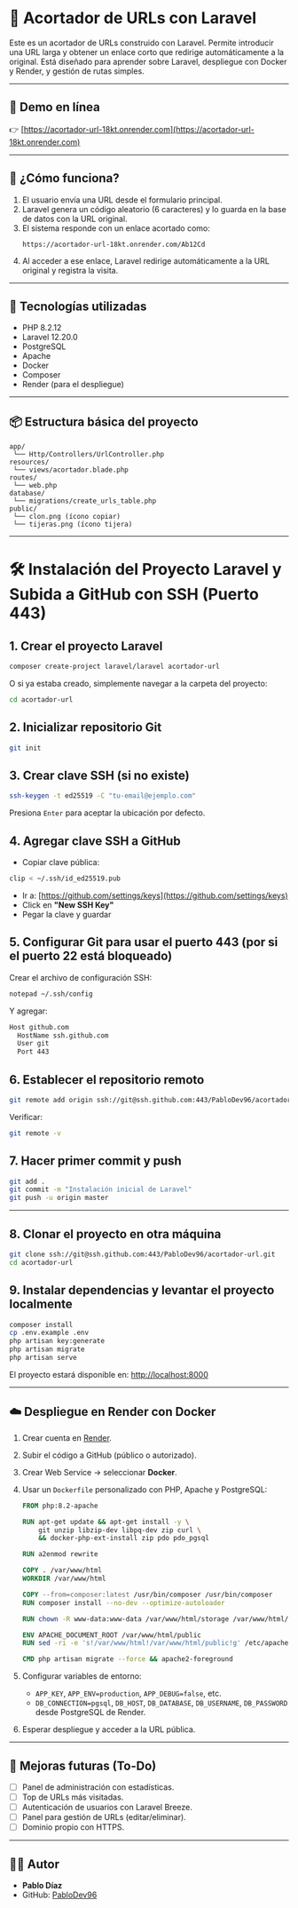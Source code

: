 # 🔗 Acortador de URLs con Laravel

Este es un acortador de URLs construido con Laravel. Permite introducir una URL larga y obtener un enlace corto que redirige automáticamente a la original. Está diseñado para aprender sobre Laravel, despliegue con Docker y Render, y gestión de rutas simples.

---

## 🚀 Demo en línea

👉 [https://acortador-url-18kt.onrender.com](https://acortador-url-18kt.onrender.com)

---

## 🧠 ¿Cómo funciona?

1. El usuario envía una URL desde el formulario principal.
2. Laravel genera un código aleatorio (6 caracteres) y lo guarda en la base de datos con la URL original.
3. El sistema responde con un enlace acortado como:
   ```
   https://acortador-url-18kt.onrender.com/Ab12Cd
   ```
4. Al acceder a ese enlace, Laravel redirige automáticamente a la URL original y registra la visita.

---

## 🧰 Tecnologías utilizadas

- PHP 8.2.12
- Laravel 12.20.0
- PostgreSQL
- Apache
- Docker
- Composer
- Render (para el despliegue)

---

## 📦 Estructura básica del proyecto

```
app/
 └── Http/Controllers/UrlController.php
resources/
 └── views/acortador.blade.php
routes/
 └── web.php
database/
 └── migrations/create_urls_table.php
public/
 └── clon.png (ícono copiar)
 └── tijeras.png (ícono tijera)
```

---

# 🛠️ Instalación del Proyecto Laravel y Subida a GitHub con SSH (Puerto 443)

## 1. Crear el proyecto Laravel

```bash
composer create-project laravel/laravel acortador-url
```

O si ya estaba creado, simplemente navegar a la carpeta del proyecto:

```bash
cd acortador-url
```

## 2. Inicializar repositorio Git

```bash
git init
```

## 3. Crear clave SSH (si no existe)

```bash
ssh-keygen -t ed25519 -C "tu-email@ejemplo.com"
```

Presiona `Enter` para aceptar la ubicación por defecto.

## 4. Agregar clave SSH a GitHub

- Copiar clave pública:

```bash
clip < ~/.ssh/id_ed25519.pub
```

- Ir a: [https://github.com/settings/keys](https://github.com/settings/keys)
- Click en **"New SSH Key"**
- Pegar la clave y guardar

## 5. Configurar Git para usar el puerto 443 (por si el puerto 22 está bloqueado)

Crear el archivo de configuración SSH:

```bash
notepad ~/.ssh/config
```

Y agregar:

```txt
Host github.com
  HostName ssh.github.com
  User git
  Port 443
```

## 6. Establecer el repositorio remoto

```bash
git remote add origin ssh://git@ssh.github.com:443/PabloDev96/acortador-url.git
```

Verificar:

```bash
git remote -v
```

## 7. Hacer primer commit y push

```bash
git add .
git commit -m "Instalación inicial de Laravel"
git push -u origin master
```

---

## 8. Clonar el proyecto en otra máquina

```bash
git clone ssh://git@ssh.github.com:443/PabloDev96/acortador-url.git
cd acortador-url
```

## 9. Instalar dependencias y levantar el proyecto localmente

```bash
composer install
cp .env.example .env
php artisan key:generate
php artisan migrate
php artisan serve
```

El proyecto estará disponible en: [http://localhost:8000](http://localhost:8000)

---

## ☁️ Despliegue en Render con Docker

1. Crear cuenta en [Render](https://render.com/).
2. Subir el código a GitHub (público o autorizado).
3. Crear Web Service → seleccionar **Docker**.
4. Usar un `Dockerfile` personalizado con PHP, Apache y PostgreSQL:

   ```Dockerfile
   FROM php:8.2-apache

   RUN apt-get update && apt-get install -y \
       git unzip libzip-dev libpq-dev zip curl \
       && docker-php-ext-install zip pdo pdo_pgsql

   RUN a2enmod rewrite

   COPY . /var/www/html
   WORKDIR /var/www/html

   COPY --from=composer:latest /usr/bin/composer /usr/bin/composer
   RUN composer install --no-dev --optimize-autoloader

   RUN chown -R www-data:www-data /var/www/html/storage /var/www/html/bootstrap/cache

   ENV APACHE_DOCUMENT_ROOT /var/www/html/public
   RUN sed -ri -e 's!/var/www/html!/var/www/html/public!g' /etc/apache2/sites-available/*.conf

   CMD php artisan migrate --force && apache2-foreground
   ```

5. Configurar variables de entorno:
   - `APP_KEY`, `APP_ENV=production`, `APP_DEBUG=false`, etc.
   - `DB_CONNECTION=pgsql`, `DB_HOST`, `DB_DATABASE`, `DB_USERNAME`, `DB_PASSWORD` desde PostgreSQL de Render.

6. Esperar despliegue y acceder a la URL pública.

---

## 📌 Mejoras futuras (To-Do)

- [ ] Panel de administración con estadísticas.
- [ ] Top de URLs más visitadas.
- [ ] Autenticación de usuarios con Laravel Breeze.
- [ ] Panel para gestión de URLs (editar/eliminar).
- [ ] Dominio propio con HTTPS.

---

## 👨‍💻 Autor

- **Pablo Díaz**
- GitHub: [PabloDev96](https://github.com/PabloDev96)
